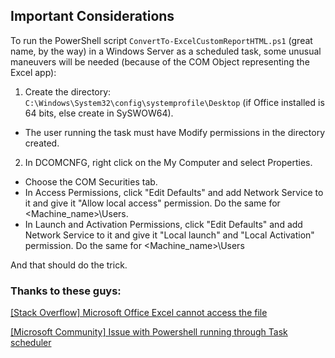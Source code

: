 ## Important Considerations

To run the PowerShell script `ConvertTo-ExcelCustomReportHTML.ps1` (great name, by the way) in a Windows Server as a scheduled task, some unusual maneuvers will be needed (because of the COM Object representing the Excel app):

1. Create the directory: `C:\Windows\System32\config\systemprofile\Desktop` (if Office installed is 64 bits, else create in SySWOW64).
- The user running the task must have Modify permissions in the directory created.
2. In DCOMCNFG, right click on the My Computer and select Properties.
- Choose the COM Securities tab. 
- In Access Permissions, click "Edit Defaults" and add Network Service to it and give it "Allow local access" permission. Do the same for <Machine_name>\Users.
- In Launch and Activation Permissions, click "Edit Defaults" and add Network Service to it and give it "Local launch" and "Local Activation" permission. Do the same for <Machine_name>\Users

And that should do the trick.


### Thanks to these guys:

[[Stack Overflow] Microsoft Office Excel cannot access the file](https://stackoverflow.com/questions/7106381/microsoft-office-excel-cannot-access-the-file-c-inetpub-wwwroot-timesheet-app)

[[Microsoft Community] Issue with Powershell running through Task scheduler](https://answers.microsoft.com/en-us/windows/forum/all/issue-with-powershell-running-through-task/8d77b7fe-93a3-4363-8e8c-a6cd5deb0284)
